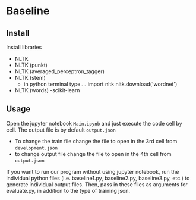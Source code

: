 # Baseline

## Install

Install libraries

- NLTK
- NLTK (punkt)
- NLTK (averaged_perceptron_tagger)
- NLTK (stem) 
	- in python terminal type....
	import nltk
	nltk.download('wordnet')
- NLTK (words)
-scikit-learn

## Usage

Open the jupyter notebook `Main.ipynb` and just execute the code cell by cell.
The output file is by default `output.json`

- To change the train file change the file to open in the 3rd cell from `development.json`
- to change output file change the file to open in the 4th cell from `output.json`

If you want to run our program without using jupyter notebook, run the individual python files (i.e. baseline1.py, baseline2.py, baseline3.py, etc.) to generate individual output files. Then, pass in these files as arguments for evaluate.py, in addition to the type of training json.